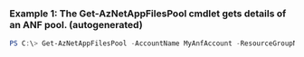 ### Example 1: The Get-AzNetAppFilesPool cmdlet gets details of an ANF pool. (autogenerated)
```powershell
PS C:\> Get-AzNetAppFilesPool -AccountName MyAnfAccount -ResourceGroupName MyResourceGroup
```

